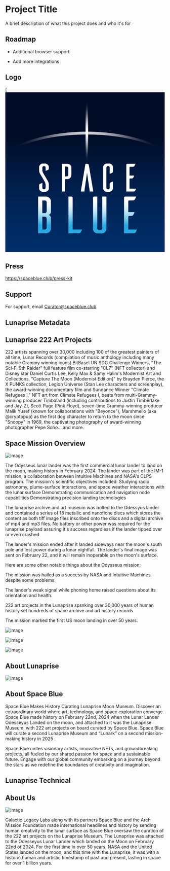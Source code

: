 
# Project Title

A brief description of what this project does and who it's for

## Roadmap

- Additional browser support

- Add more integrations

  
## Logo

[![image](https://github.com/lunaprise/Lunaprise/blob/main/Space%20Blue%20Logo.jpg?raw=true)


## Press

https://spaceblue.club/press-kit


## Support

For support, email Curator@spaceblue.club


## Lunaprise Metadata
## Lunaprise 222 Art Projects
222 artists spanning over 30,000 including 100 of the greatest painters of all time, Lunar Records (compilation of music anthology including many notable Grammy winning icons) 
BitBasel UN SDG Challenge Winners, "The Sci-Fi 9th Raider" full feature film co-starring "CL7" (NFT collector) and Disney star Daniel Curtis Lee, Kelly Max & Samy Halim's Modernist Art and Collections, "Capture The Moon [Modernist Edition]" by Brayden Pierce, the X PUNKS collection, Legion Universe (Stan Lee characters and screenplay), the award-winning documentary film and Sundance Winner "Climate Refugees I," NFT art from Climate Refugees I, beats from multi-Grammy-winning producer Timbaland (including contributions to Justin Timberlake and Jay-Z), Scott Page (Pink Floyd), seven-time Grammy-winning producer Malik Yusef (known for collaborations with "Beyonce"), Marshmello (aka @cryptopup) as the first dog character to return to the moon since "Snoopy" in 1969, the captivating photography of award-winning photographer Pepe Soho… and more.
## Space Mission Overview

![image](https://github.com/user-attachments/assets/a81db917-9381-4212-805e-00d5392e50fc)

The Odysseus lunar lander was the first commercial lunar lander to land on the moon, making history in February 2024. The lander was part of the IM-1 mission, a collaboration between Intuitive Machines and NASA's CLPS program. The mission's scientific objectives included:
Studying radio astronomy, plume-surface interactions, and space weather interactions with the lunar surface
Demonstrating communication and navigation node capabilities
Demonstrating precision landing technologies 

The lunaprise archive and art museum was bolted to the Odessyus lander and contained a series of 18 metallic and nanofiche discs which stores the content as both tiff image files inscribed onto the discs and a digital archive of mp4 and mp3 files. No battery or other power was required for the lunaprise payload assuring it's success regardless if the lander tipped over or even crashed 
 
The lander's mission ended after it landed sideways near the moon's south pole and lost power during a lunar nightfall. The lander's final image was sent on February 22, and it will remain inoperable on the moon's surface. 
 
Here are some other notable things about the Odysseus mission: 
 
The mission was hailed as a success by NASA and Intuitive Machines, despite some problems. 
 
The lander's weak signal while phoning home raised questions about its orientation and health. 

222 art projects in the Lunaprise spsnking over 30,000 years of human history set hundreds of space archive and art history records 
 
The mission marked the first US moon landing in over 50 years.

![image](https://github.com/user-attachments/assets/6ddf069f-3ae5-4ddf-878e-6885b0925590)

![image](https://github.com/user-attachments/assets/47f33769-2888-4a10-8400-fc30ec03a23b)

![image](https://github.com/user-attachments/assets/ea1f6f03-0858-4aca-841b-c298e478ec38)



## About Lunaprise

![image](https://github.com/user-attachments/assets/631f2371-5490-4022-b606-dafabe4d91b1)

## About Space Blue
Space Blue Makes History Curating Lunaprise Moon Museum. 
Discover an extraordinary world where art, technology, and space exploration converge. Space Blue made history on February 22nd, 2024 when the Lunar Lander Odesseyus Landed on the moon, and attached to it was the Lunaprise Museum, with 222 art projects on board curated by Space Blue.  Space Blue will curate a second Lunaprise Museum and “Lunark” on a second mission-making history in 2025 .

Space Blue unites visionary artists, innovative NFTs, and groundbreaking projects, all fueled by our shared passion for space and a sustainable future. Engage with our global community embarking on a journey beyond the stars as we redefine the boundaries of creativity and imagination.
## Lunaprise Technical
## About Us

![image](https://github.com/user-attachments/assets/3d04da93-6cda-436c-8814-85f55254731f)

Galactic Legacy Labs along with its partners Space Blue and the Arch Mission Foundation
made international headlines and history by sending human creativity to the lunar surface as Space Blue oversaw the curation of the 222 art projects on the Lunaprise Museum. The Lunaprise was attached to the Odesseyus Lunar Lander which landed on the Moon on February 22nd of 2024.  For the first time in over 50 years, NASA and the United States landed on the moon, and this time with the Lunaprise, it was with a historic human and artistic timestamp of past and present, lasting in space for over 1 billion years.

